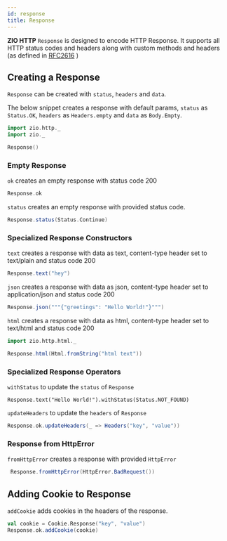 ```yaml
---
id: response
title: Response
---
```


**ZIO HTTP** `Response` is designed to encode HTTP Response.
It supports all HTTP status codes and headers along with custom methods and headers (as defined in [RFC2616](https://datatracker.ietf.org/doc/html/rfc2616) )

## Creating a Response

`Response` can be created with `status`, `headers` and `data`.  

The below snippet creates a response with default params, `status` as `Status.OK`, `headers` as `Headers.empty` and `data` as `Body.Empty`.
```scala mdoc
import zio.http._
import zio._

Response()
```
### Empty Response

`ok` creates an empty response with status code 200

```scala mdoc
Response.ok
```

`status` creates an empty response with provided status code.

```scala mdoc
Response.status(Status.Continue)
```

### Specialized Response Constructors

`text` creates a response with data as text, content-type header set to text/plain and status code 200 

```scala mdoc
Response.text("hey")
```

`json` creates a response with data as json, content-type header set to application/json and status code 200 

```scala mdoc
Response.json("""{"greetings": "Hello World!"}""")
```

`html` creates a response with data as html, content-type header set to text/html and status code 200
```scala mdoc
import zio.http.html._

Response.html(Html.fromString("html text"))
```

### Specialized Response Operators

`withStatus` to update the `status` of `Response`

```scal mdoca
Response.text("Hello World!").withStatus(Status.NOT_FOUND)
```

`updateHeaders` to update the `headers` of `Response`

```scala mdoc
Response.ok.updateHeaders(_ => Headers("key", "value"))
```

### Response from HttpError

`fromHttpError` creates a response with provided `HttpError`

```scala mdoc
 Response.fromHttpError(HttpError.BadRequest())
```

## Adding Cookie to Response

`addCookie` adds cookies in the headers of the response.
```scala mdoc
val cookie = Cookie.Response("key", "value")
Response.ok.addCookie(cookie)
```